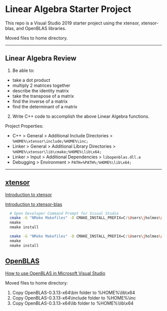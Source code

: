 # Linear Algebra Starter Project

This repo is a Visual Studio 2019 starter project using the xtensor, xtensor-blas, and OpenBLAS libraries.

Moved files to home directory.

---------

## Linear Algebra Review

1. Be able to:

  - take a dot product
  - multiply 2 matrices together
  - describe the identity matrix
  - take the transpose of a matrix
  - find the inverse of a matrix
  - find the determinant of a matrix

2. Write C++ code to accomplish the above Linear Algebra functions.

Project Properties:

- C++ > General > Additional Include Directories > `%HOME%\xtensor\include;%HOME%\inc;`
- Linker > General > Additional Library Directories > `%HOME%\xtensor\lib\cmake;%HOME%\lib\x64;`
- Linker > Input > Additional Dependencies > `libopenblas.dll.a`
- Debugging > Environment > `PATH=%PATH%;%HOME%\lib\x64;`


---------


## [xtensor](https://github.com/xtensor-stack/xtensor)

[Introduction to xtensor](https://xtensor.readthedocs.io/en/latest/index.html)

[Introduction to xtensor-blas](https://xtensor-blas.readthedocs.io/en/latest/usage.html)


```bash
  # Open Developer Command Prompt for Visual Studio
  cmake -G "NMake Makefiles" -D CMAKE_INSTALL_PREFIX=C:\Users\jholmes\xtensor ..
  nmake
  nmake install

  cmake -G "NMake Makefiles" -D CMAKE_INSTALL_PREFIX=C:\Users\jholmes\xtensor -D xtl_DIR=C:\Users\jholmes\xtensor ..
  nmake
  nmake install
```


## [OpenBLAS](https://github.com/xianyi/OpenBLAS/releases/download/v0.3.13/OpenBLAS-0.3.13-x64.zip)

[How to use OpenBLAS in Microsoft Visual Studio](https://github.com/xianyi/OpenBLAS/wiki/How-to-use-OpenBLAS-in-Microsoft-Visual-Studio)

Moved files to home directory:

1. Copy OpenBLAS-0.3.13-x64\bin folder to %HOME%\lib\x64
2. Copy OpenBLAS-0.3.13-x64\include folder to %HOME%\inc
3. Copy OpenBLAS-0.3.13-x64\lib folder to %HOME%\lib\x64


